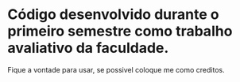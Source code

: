 ﻿# Código desenvolvido durante o primeiro semestre como trabalho avaliativo da faculdade.
Fique a vontade para usar, se possivel coloque me como creditos.
